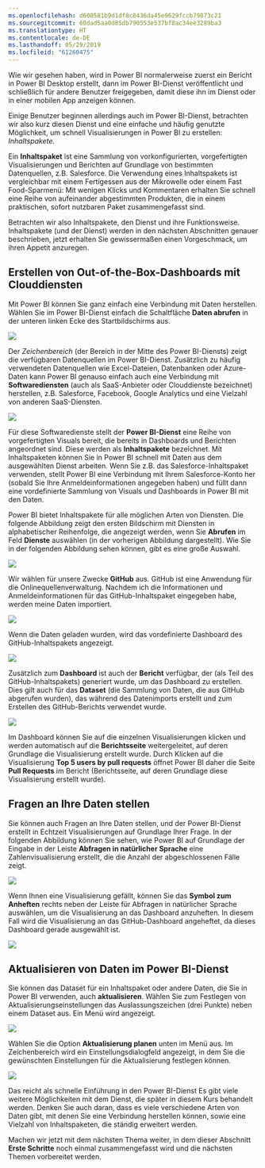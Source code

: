 ```yaml
---
ms.openlocfilehash: d600581b9d1df8c8436da45e9629fccb79873c21
ms.sourcegitcommit: 60dad5aa0d85db790553e537bf8ac34ee3289ba3
ms.translationtype: HT
ms.contentlocale: de-DE
ms.lasthandoff: 05/29/2019
ms.locfileid: "61260475"
---
```

Wie wir gesehen haben, wird in Power BI normalerweise zuerst ein Bericht in Power BI Desktop erstellt, dann im Power BI-Dienst veröffentlicht und schließlich für andere Benutzer freigegeben, damit diese ihn im Dienst oder in einer mobilen App anzeigen können.

Einige Benutzer beginnen allerdings auch im Power BI-Dienst, betrachten wir also kurz diesen Dienst und eine einfache und häufig genutzte Möglichkeit, um schnell Visualisierungen in Power BI zu erstellen: *Inhaltspakete*.

Ein **Inhaltspaket** ist eine Sammlung von vorkonfigurierten, vorgefertigten Visualisierungen und Berichten auf Grundlage von bestimmten Datenquellen, z.B. Salesforce. Die Verwendung eines Inhaltspakets ist vergleichbar mit einem Fertigessen aus der Mikrowelle oder einem Fast Food-Sparmenü: Mit wenigen Klicks und Kommentaren erhalten Sie schnell eine Reihe von aufeinander abgestimmten Produkten, die in einem praktischen, sofort nutzbaren Paket zusammengefasst sind.

Betrachten wir also Inhaltspakete, den Dienst und ihre Funktionsweise. Inhaltspakete (und der Dienst) werden in den nächsten Abschnitten genauer beschrieben, jetzt erhalten Sie gewissermaßen einen Vorgeschmack, um ihren Appetit anzuregen.

## <a name="create-out-of-the-box-dashboards-with-cloud-services"></a>Erstellen von Out-of-the-Box-Dashboards mit Clouddiensten
Mit Power BI können Sie ganz einfach eine Verbindung mit Daten herstellen. Wählen Sie im Power BI-Dienst einfach die Schaltfläche **Daten abrufen** in der unteren linken Ecke des Startbildschirms aus.

![](media/0-3-dashboards-cloud-services/c0a3_1.png)

Der *Zeichenbereich* (der Bereich in der Mitte des Power BI-Diensts) zeigt die verfügbaren Datenquellen im Power BI-Dienst. Zusätzlich zu häufig verwendeten Datenquellen wie Excel-Dateien, Datenbanken oder Azure-Daten kann Power BI genauso einfach auch eine Verbindung mit **Softwarediensten** (auch als SaaS-Anbieter oder Clouddienste bezeichnet) herstellen, z.B. Salesforce, Facebook, Google Analytics und eine Vielzahl von anderen SaaS-Diensten.

![](media/0-3-dashboards-cloud-services/c0a3_2.png)

Für diese Softwaredienste stellt der **Power BI-Dienst** eine Reihe von vorgefertigten Visuals bereit, die bereits in Dashboards und Berichten angeordnet sind. Diese werden als **Inhaltspakete** bezeichnet. Mit Inhaltspaketen können Sie in Power BI schnell mit Daten aus dem ausgewählten Dienst arbeiten. Wenn Sie z.B. das Salesforce-Inhaltspaket verwenden, stellt Power BI eine Verbindung mit Ihrem Salesforce-Konto her (sobald Sie Ihre Anmeldeinformationen angegeben haben) und füllt dann eine vordefinierte Sammlung von Visuals und Dashboards in Power BI mit den Daten.

Power BI bietet Inhaltspakete für alle möglichen Arten von Diensten. Die folgende Abbildung zeigt den ersten Bildschirm mit Diensten in alphabetischer Reihenfolge, die angezeigt werden, wenn Sie **Abrufen** im Feld **Dienste** auswählen (in der vorherigen Abbildung dargestellt). Wie Sie in der folgenden Abbildung sehen können, gibt es eine große Auswahl.

![](media/0-3-dashboards-cloud-services/c0a3_3.png)

Wir wählen für unsere Zwecke **GitHub** aus. GitHub ist eine Anwendung für die Onlinequellenverwaltung. Nachdem ich die Informationen und Anmeldeinformationen für das GitHub-Inhaltspaket eingegeben habe, werden meine Daten importiert.

![](media/0-3-dashboards-cloud-services/c0a3_4.png)

Wenn die Daten geladen wurden, wird das vordefinierte Dashboard des GitHub-Inhaltspakets angezeigt.

![](media/0-3-dashboards-cloud-services/c0a3_5.png)

Zusätzlich zum **Dashboard** ist auch der **Bericht** verfügbar, der (als Teil des GitHub-Inhaltspakets) generiert wurde, um das Dashboard zu erstellen. Dies gilt auch für das **Dataset** (die Sammlung von Daten, die aus GitHub abgerufen wurden), das während des Datenimports erstellt und zum Erstellen des GitHub-Berichts verwendet wurde.

![](media/0-3-dashboards-cloud-services/c0a3_6.png)

Im Dashboard können Sie auf die einzelnen Visualisierungen klicken und werden automatisch auf die **Berichtsseite** weitergeleitet, auf deren Grundlage die Visualisierung erstellt wurde. Durch Klicken auf die Visualisierung **Top 5 users by pull requests** öffnet Power BI daher die Seite **Pull Requests** im Bericht (Berichtsseite, auf deren Grundlage diese Visualisierung erstellt wurde).

## <a name="asking-questions-of-your-data"></a>Fragen an Ihre Daten stellen
Sie können auch Fragen an Ihre Daten stellen, und der Power BI-Dienst erstellt in Echtzeit Visualisierungen auf Grundlage Ihrer Frage. In der folgenden Abbildung können Sie sehen, wie Power BI auf Grundlage der Eingabe in der Leiste **Abfragen in natürlicher Sprache** eine Zahlenvisualisierung erstellt, die die Anzahl der abgeschlossenen Fälle zeigt.

![](media/0-3-dashboards-cloud-services/c0a3_7.png)

Wenn Ihnen eine Visualisierung gefällt, können Sie das **Symbol zum Anheften** rechts neben der Leiste für Abfragen in natürlicher Sprache auswählen, um die Visualisierung an das Dashboard anzuheften. In diesem Fall wird die Visualisierung an das GitHub-Dashboard angeheftet, da dieses Dashboard gerade ausgewählt ist.

![](media/0-3-dashboards-cloud-services/c0a3_8.png)

## <a name="refreshing-data-in-the-power-bi-service"></a>Aktualisieren von Daten im Power BI-Dienst
Sie können das Dataset für ein Inhaltspaket oder andere Daten, die Sie in Power BI verwenden, auch **aktualisieren**. Wählen Sie zum Festlegen von Aktualisierungseinstellungen das Auslassungszeichen (drei Punkte) neben einem Dataset aus. Ein Menü wird angezeigt.

![](media/0-3-dashboards-cloud-services/c0a3_9.png)

Wählen Sie die Option **Aktualisierung planen** unten im Menü aus. Im Zeichenbereich wird ein Einstellungsdialogfeld angezeigt, in dem Sie die gewünschten Einstellungen für die Aktualisierung festlegen können.

![](media/0-3-dashboards-cloud-services/c0a3_10.png)

Das reicht als schnelle Einführung in den Power BI-Dienst Es gibt viele weitere Möglichkeiten mit dem Dienst, die später in diesem Kurs behandelt werden. Denken Sie auch daran, dass es viele verschiedene Arten von Daten gibt, mit denen Sie eine Verbindung herstellen können, sowie eine Vielzahl von Inhaltspaketen, die ständig erweitert werden.

Machen wir jetzt mit dem nächsten Thema weiter, in dem dieser Abschnitt **Erste Schritte** noch einmal zusammengefasst wird und die nächsten Themen vorbereitet werden.

